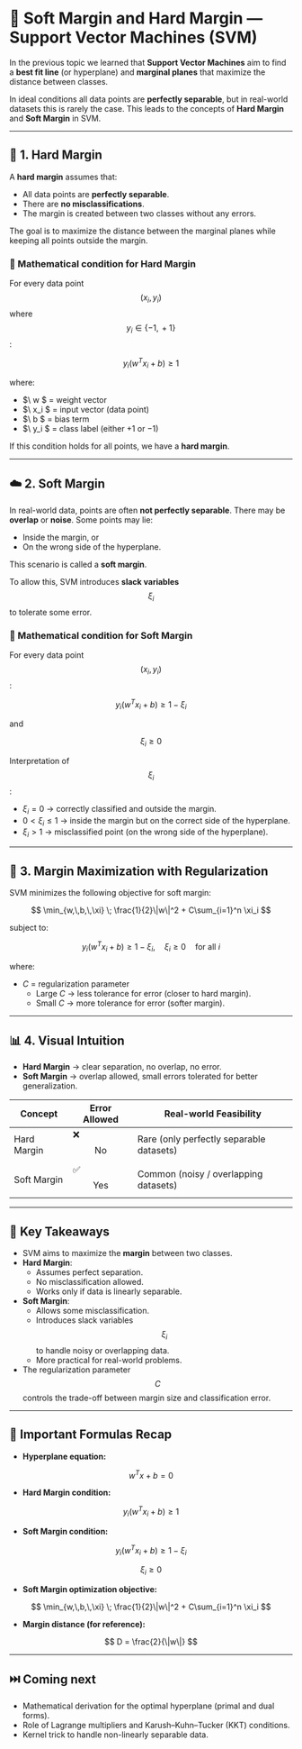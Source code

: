 # 🧭 Soft Margin and Hard Margin — Support Vector Machines (SVM)

In the previous topic we learned that **Support Vector Machines** aim to find a **best fit line** (or hyperplane) and **marginal planes** that maximize the distance between classes.

In ideal conditions all data points are **perfectly separable**, but in real-world datasets this is rarely the case. This leads to the concepts of **Hard Margin** and **Soft Margin** in SVM.

---

## 🧱 1. Hard Margin

A **hard margin** assumes that:

- All data points are **perfectly separable**.  
- There are **no misclassifications**.  
- The margin is created between two classes without any errors.

The goal is to maximize the distance between the marginal planes while keeping all points outside the margin.

### 📐 Mathematical condition for Hard Margin

For every data point $$ (x_i,\, y_i) $$ where $$ y_i \in \{ -1,\, +1\} $$:

$$
y_i\big( w^T x_i + b \big) \geq 1
$$

where:  
- $\ w $ = weight vector  
- $\ x_i $ = input vector (data point)  
- $\ b $ = bias term  
- $\ y_i $ = class label (either $+1$ or $-1$)

If this condition holds for all points, we have a **hard margin**.

---

## ☁️ 2. Soft Margin

In real-world data, points are often **not perfectly separable**. There may be **overlap** or **noise**. Some points may lie:

- Inside the margin, or  
- On the wrong side of the hyperplane.

This scenario is called a **soft margin**.

To allow this, SVM introduces **slack variables** $$\xi_i$$ to tolerate some error.

### 📐 Mathematical condition for Soft Margin

For every data point $$ (x_i,\, y_i) $$:

$$
y_i\big( w^T x_i + b \big) \geq 1 - \xi_i
$$

and

$$
\xi_i \geq 0
$$

Interpretation of $$\xi_i$$:  
- $\xi_i = 0$ → correctly classified and outside the margin.  
- $0 < \xi_i \leq 1$ → inside the margin but on the correct side of the hyperplane.  
- $\xi_i > 1$ → misclassified point (on the wrong side of the hyperplane).

---

## 🧮 3. Margin Maximization with Regularization

SVM minimizes the following objective for soft margin:

$$
\min_{w,\,b,\,\xi} \; \frac{1}{2}\|w\|^2 + C\sum_{i=1}^n \xi_i
$$

subject to:

$$
y_i\big( w^T x_i + b \big) \geq 1 - \xi_i, \quad \xi_i \geq 0 \quad \text{for all } i
$$

where:  
- $C$ = regularization parameter  
  - Large $C$ → less tolerance for error (closer to hard margin).  
  - Small $C$ → more tolerance for error (softer margin).

---

## 📊 4. Visual Intuition

- **Hard Margin** → clear separation, no overlap, no error.  
- **Soft Margin** → overlap allowed, small errors tolerated for better generalization.

| Concept     | Error Allowed | Real-world Feasibility |
|-------------|---------------|------------------------|
| Hard Margin | ❌ $$\text{No}$$  | Rare (only perfectly separable datasets) |
| Soft Margin | ✅ $$\text{Yes}$$ | Common (noisy / overlapping datasets)    |

---

## 📝 Key Takeaways

- SVM aims to maximize the **margin** between two classes.  
- **Hard Margin**:  
  - Assumes perfect separation.  
  - No misclassification allowed.  
  - Works only if data is linearly separable.  
- **Soft Margin**:  
  - Allows some misclassification.  
  - Introduces slack variables $$\xi_i$$ to handle noisy or overlapping data.  
  - More practical for real-world problems.  
- The regularization parameter $$C$$ controls the trade-off between margin size and classification error.

---

## 📌 Important Formulas Recap

- **Hyperplane equation:**

$$
w^T x + b = 0
$$

- **Hard Margin condition:**

$$
y_i\big( w^T x_i + b \big) \geq 1
$$

- **Soft Margin condition:**

$$
y_i\big( w^T x_i + b \big) \geq 1 - \xi_i
$$

$$
\xi_i \geq 0
$$

- **Soft Margin optimization objective:**

$$
\min_{w,\,b,\,\xi} \; \frac{1}{2}\|w\|^2 + C\sum_{i=1}^n \xi_i
$$

- **Margin distance (for reference):**

$$
D = \frac{2}{\|w\|}
$$

---

## ⏭️ Coming next

- Mathematical derivation for the optimal hyperplane (primal and dual forms).  
- Role of Lagrange multipliers and Karush–Kuhn–Tucker (KKT) conditions.  
- Kernel trick to handle non-linearly separable data.
